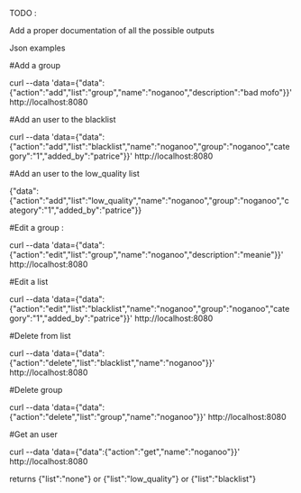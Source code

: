 TODO :

Add a proper documentation of all the possible outputs

Json examples

#Add a group

curl --data 'data={"data":{"action":"add","list":"group","name":"noganoo","description":"bad mofo"}}' http://localhost:8080

#Add an user to the blacklist

curl --data 'data={"data":{"action":"add","list":"blacklist","name":"noganoo","group":"noganoo","category":"1","added_by":"patrice"}}' http://localhost:8080

#Add an user to the low_quality list

{"data":{"action":"add","list":"low_quality","name":"noganoo","group":"noganoo","category":"1","added_by":"patrice"}}

#Edit a group :

curl --data 'data={"data":{"action":"edit","list":"group","name":"noganoo","description":"meanie"}}' http://localhost:8080

#Edit a list

curl --data 'data={"data":{"action":"edit","list":"blacklist","name":"noganoo","group":"noganoo","category":"1","added_by":"patrice"}}' http://localhost:8080

#Delete from list

curl --data 'data={"data":{"action":"delete","list":"blacklist","name":"noganoo"}}' http://localhost:8080

#Delete group

curl --data 'data={"data":{"action":"delete","list":"group","name":"noganoo"}}' http://localhost:8080

#Get an user

curl --data 'data={"data":{"action":"get","name":"noganoo"}}' http://localhost:8080

returns {"list":"none"} or {"list":"low_quality"} or {"list":"blacklist"}
